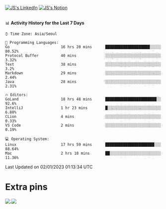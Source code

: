 
[![JS's LinkedIn](https://img.shields.io/badge/LinkedIn-blue?style=for-the-badge&logo=linkedin)](https://www.linkedin.com/in/jaeseung-lee-5a2a32139/) 
[![JS's Notion](https://img.shields.io/badge/Notion-black?style=for-the-badge&logo=notion)](https://bit.ly/ljswiki1) <br><br>
<!-- ![JS's GitHub stats](https://github-readme-stats-lemon-five.vercel.app/api?username=tkxkd0159&hide=contribs,prs,stars,issues&show_icons=true&theme=react&include_all_commits=true)   -->
<!-- ![Top Langs](https://github-readme-stats-lemon-five.vercel.app/api/top-langs/?username=tkxkd0159&layout=compact&hide=jupyter%20notebook,scss,html,css&langs_count=10)  -->


<!--START_SECTION:waka-->
📊 **Activity History for the Last 7 Days** 

```text
⌚︎ Time Zone: Asia/Seoul

💬 Programming Languages: 
Go                       16 hrs 20 mins      ████████████████████░░░░░   80.52% 
Protocol Buffer          40 mins             ░░░░░░░░░░░░░░░░░░░░░░░░░   3.32% 
Text                     38 mins             ░░░░░░░░░░░░░░░░░░░░░░░░░   3.2% 
Markdown                 29 mins             ░░░░░░░░░░░░░░░░░░░░░░░░░   2.44% 
Java                     28 mins             ░░░░░░░░░░░░░░░░░░░░░░░░░   2.31%

🔥 Editors: 
GoLand                   18 hrs 48 mins      ███████████████████████░░   92.6% 
IntelliJ                 1 hr 23 mins        █░░░░░░░░░░░░░░░░░░░░░░░░   6.88% 
CLion                    4 mins              ░░░░░░░░░░░░░░░░░░░░░░░░░   0.33% 
VS Code                  2 mins              ░░░░░░░░░░░░░░░░░░░░░░░░░   0.19%

💻 Operating System: 
Linux                    17 hrs 59 mins      ██████████████████████░░░   88.64% 
Mac                      2 hrs 18 mins       ██░░░░░░░░░░░░░░░░░░░░░░░   11.36%

```


 Last Updated on 02/01/2023 01:13:34 UTC
<!--END_SECTION:waka-->

# Extra pins
<a href="https://github.com/tkxkd0159/tkxkd0159.github.io">
  <img align="center" src="https://github-readme-stats-lemon-five.vercel.app/api/pin/?username=tkxkd0159&repo=nft-card-game&theme=react" />
</a>
<a href="https://github.com/tkxkd0159/dsalgo">
  <img align="center" src="https://github-readme-stats-lemon-five.vercel.app/api/pin/?username=tkxkd0159&repo=dsalgo&theme=react" />
</a>

<!---
- 🔭 I’m currently working on ...
- 🌱 I’m currently learning blockchain and distributed network
- 👯 I’m looking to collaborate on ...
- 🤔 I’m looking for help with ...
- 💬 Ask me about ...
- 📫 How to reach me: ...
- 😄 Pronouns: ...
- ⚡ Fun fact: ...
-->
